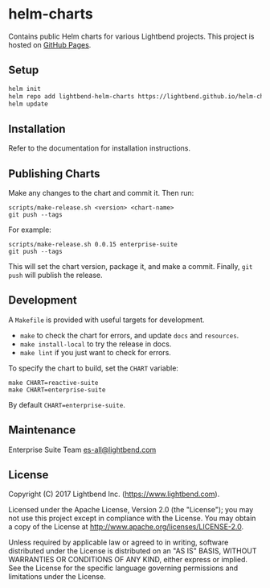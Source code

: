 # helm-charts

Contains public Helm charts for various Lightbend projects. This project is hosted on [GitHub Pages](https://lightbend.github.io/helm-charts/index.yaml).

## Setup

```bash
helm init
helm repo add lightbend-helm-charts https://lightbend.github.io/helm-charts
helm update
```

## Installation

Refer to the documentation for installation instructions.

## Publishing Charts

Make any changes to the chart and commit it. Then run:

    scripts/make-release.sh <version> <chart-name>
    git push --tags
    
For example:

    scripts/make-release.sh 0.0.15 enterprise-suite
    git push --tags

This will set the chart version, package it, and make a
commit. Finally, `git push` will publish the release.

## Development

A `Makefile` is provided with useful targets for development.

* `make` to check the chart for errors, and update `docs` and `resources`.
* `make install-local` to try the release in docs.
* `make lint` if you just want to check for errors.

To specify the chart to build, set the `CHART` variable:

    make CHART=reactive-suite
    make CHART=enterprise-suite
    
By default `CHART=enterprise-suite`.

## Maintenance

Enterprise Suite Team <es-all@lightbend.com>

## License

Copyright (C) 2017 Lightbend Inc. (https://www.lightbend.com).

Licensed under the Apache License, Version 2.0 (the "License"); you may not use this project except in compliance with the License. You may obtain a copy of the License at http://www.apache.org/licenses/LICENSE-2.0.

Unless required by applicable law or agreed to in writing, software distributed under the License is distributed on an "AS IS" BASIS, WITHOUT WARRANTIES OR CONDITIONS OF ANY KIND, either express or implied. See the License for the specific language governing permissions and limitations under the License.

